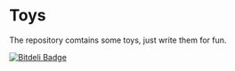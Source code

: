 Toys
====

The repository comtains some toys, just write them for fun.


[![Bitdeli Badge](https://d2weczhvl823v0.cloudfront.net/imom0/toys/trend.png)](https://bitdeli.com/free "Bitdeli Badge")

